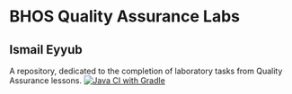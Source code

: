 # BHOS Quality Assurance Labs
## Ismail Eyyub
A repository, dedicated to the completion of laboratory tasks from Quality Assurance lessons.
[![Java CI with Gradle](https://github.com/TrapTheOnly/bhos-qa-labs/actions/workflows/build.yml/badge.svg?branch=feature%2Flab6)](https://github.com/TrapTheOnly/bhos-qa-labs/actions/workflows/build.yml)
